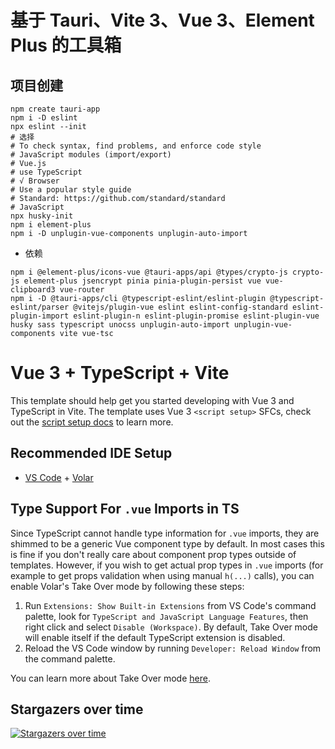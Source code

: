 # 基于 Tauri、Vite 3、Vue 3、Element Plus 的工具箱

## 项目创建

```shell
npm create tauri-app
npm i -D eslint
npx eslint --init
# 选择
# To check syntax, find problems, and enforce code style
# JavaScript modules (import/export)
# Vue.js
# use TypeScript
# √ Browser
# Use a popular style guide
# Standard: https://github.com/standard/standard
# JavaScript
npx husky-init
npm i element-plus
npm i -D unplugin-vue-components unplugin-auto-import
```

- 依赖

```shell
npm i @element-plus/icons-vue @tauri-apps/api @types/crypto-js crypto-js element-plus jsencrypt pinia pinia-plugin-persist vue vue-clipboard3 vue-router
npm i -D @tauri-apps/cli @typescript-eslint/eslint-plugin @typescript-eslint/parser @vitejs/plugin-vue eslint eslint-config-standard eslint-plugin-import eslint-plugin-n eslint-plugin-promise eslint-plugin-vue husky sass typescript unocss unplugin-auto-import unplugin-vue-components vite vue-tsc
```

# Vue 3 + TypeScript + Vite

This template should help get you started developing with Vue 3 and TypeScript in Vite. The template uses Vue
3 `<script setup>` SFCs, check out
the [script setup docs](https://v3.vuejs.org/api/sfc-script-setup.html#sfc-script-setup) to learn more.

## Recommended IDE Setup

- [VS Code](https://code.visualstudio.com/) + [Volar](https://marketplace.visualstudio.com/items?itemName=Vue.volar)

## Type Support For `.vue` Imports in TS

Since TypeScript cannot handle type information for `.vue` imports, they are shimmed to be a generic Vue component type
by default. In most cases this is fine if you don't really care about component prop types outside of templates.
However, if you wish to get actual prop types in `.vue` imports (for example to get props validation when using
manual `h(...)` calls), you can enable Volar's Take Over mode by following these steps:

1. Run `Extensions: Show Built-in Extensions` from VS Code's command palette, look
   for `TypeScript and JavaScript Language Features`, then right click and select `Disable (Workspace)`. By default,
   Take Over mode will enable itself if the default TypeScript extension is disabled.
2. Reload the VS Code window by running `Developer: Reload Window` from the command palette.

You can learn more about Take Over mode [here](https://github.com/johnsoncodehk/volar/discussions/471).

## Stargazers over time

[![Stargazers over time](https://starchart.cc/xuxiaowei-tools/xuxiaowei-tools.svg)](https://starchart.cc/xuxiaowei-tools/xuxiaowei-tools)
